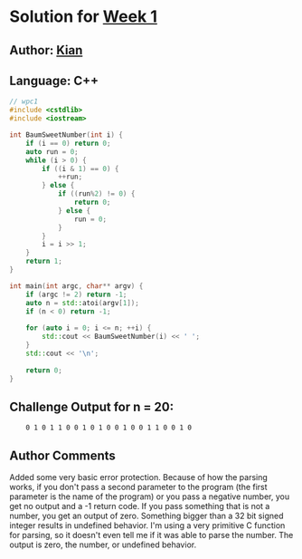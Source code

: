 # Solution for [Week 1](Challenge)
## Author: [Kian](https://what.thedailywtf.com/user/kian)

<a name="CPlusPlus"></a>
## Language: C++

```c++
// wpc1
#include <cstdlib>
#include <iostream>

int BaumSweetNumber(int i) {
	if (i == 0) return 0;
	auto run = 0;
	while (i > 0) {
		if ((i & 1) == 0) {
			++run;
		} else {
			if ((run%2) != 0) {
				return 0;
			} else {
				run = 0;
			}
		}
		i = i >> 1;
	}
	return 1;
}

int main(int argc, char** argv) {
	if (argc != 2) return -1;
	auto n = std::atoi(argv[1]);
	if (n < 0) return -1;
	
	for (auto i = 0; i <= n; ++i) {
		std::cout << BaumSweetNumber(i) << ' ';
	}
	std::cout << '\n';
	
	return 0;
}
```

## Challenge Output for n = 20:
```
    0 1 0 1 1 0 0 1 0 1 0 0 1 0 0 1 1 0 0 1 0
```

## Author Comments
Added some very basic error protection. Because of how the parsing works, if you don't pass a second parameter to the program (the first parameter is the name of the program) or you pass a negative number, you get no output and a -1 return code. If you pass something that is not a number, you get an output of zero. Something bigger than a 32 bit signed integer results in undefined behavior. I'm using a very primitive C function for parsing, so it doesn't even tell me if it was able to parse the number. The output is zero, the number, or undefined behavior.
